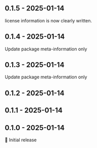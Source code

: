 ## 0.1.5 - 2025-01-14

license information is now clearly written.

## 0.1.4 - 2025-01-14

Update package meta-information only

## 0.1.3 - 2025-01-14

Update package meta-information only

## 0.1.2 - 2025-01-14

## 0.1.1 - 2025-01-14

## 0.1.0 - 2025-01-14

🎉 Initial release
